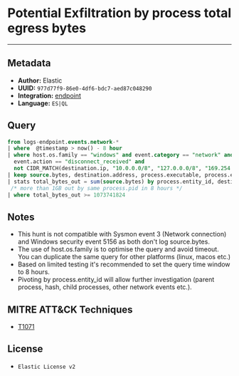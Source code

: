 # Potential Exfiltration by process total egress bytes

---

## Metadata

- **Author:** Elastic
- **UUID:** `977d77f9-86e0-4df6-bdc7-aed87c048290`
- **Integration:** [endpoint](https://docs.elastic.co/integrations/endpoint)
- **Language:** `ES|QL`

## Query

```sql
from logs-endpoint.events.network-*
| where  @timestamp > now() - 8 hour 
| where host.os.family == "windows" and event.category == "network" and 
  event.action == "disconnect_received" and 
  not CIDR_MATCH(destination.ip, "10.0.0.0/8", "127.0.0.0/8", "169.254.0.0/16", "172.16.0.0/12", "192.0.0.0/24", "192.0.0.0/29", "192.0.0.8/32", "192.0.0.9/32", "192.0.0.10/32", "192.0.0.170/32", "192.0.0.171/32", "192.0.2.0/24", "192.31.196.0/24", "192.52.193.0/24", "192.168.0.0/16", "192.88.99.0/24", "224.0.0.0/4", "100.64.0.0/10", "192.175.48.0/24","198.18.0.0/15", "198.51.100.0/24", "203.0.113.0/24", "240.0.0.0/4", "::1","FE80::/10", "FF00::/8")
| keep source.bytes, destination.address, process.executable, process.entity_id
| stats total_bytes_out = sum(source.bytes) by process.entity_id, destination.address, process.executable
 /* more than 1GB out by same process.pid in 8 hours */
| where total_bytes_out >= 1073741824
```

## Notes

- This hunt is not compatible with Sysmon event 3 (Network connection) and Windows security event 5156 as both don't log source.bytes.
- The use of host.os.family is to optimise the query and avoid timeout. You can duplicate the same query for other platforms (linux, macos etc.)
- Based on limited testing it's recommended to set the query time window to 8 hours.
- Pivoting by process.entity_id will allow further investigation (parent process, hash, child processes, other network events etc.).
## MITRE ATT&CK Techniques

- [T1071](https://attack.mitre.org/techniques/T1071)

## License

- `Elastic License v2`
